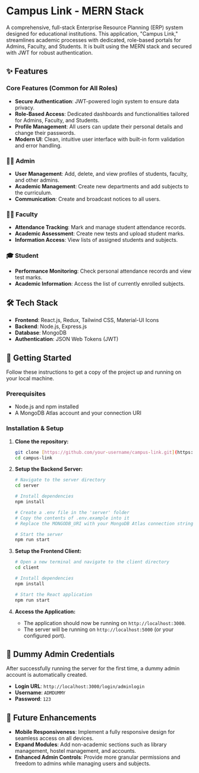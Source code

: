 # Campus Link - MERN Stack

A comprehensive, full-stack Enterprise Resource Planning (ERP) system designed for educational institutions. This application, "Campus Link," streamlines academic processes with dedicated, role-based portals for Admins, Faculty, and Students. It is built using the MERN stack and secured with JWT for robust authentication.

## ✨ Features

### Core Features (Common for All Roles)
* **Secure Authentication**: JWT-powered login system to ensure data privacy.
* **Role-Based Access**: Dedicated dashboards and functionalities tailored for Admins, Faculty, and Students.
* **Profile Management**: All users can update their personal details and change their passwords.
* **Modern UI**: Clean, intuitive user interface with built-in form validation and error handling.

### 👨‍💻 Admin
* **User Management**: Add, delete, and view profiles of students, faculty, and other admins.
* **Academic Management**: Create new departments and add subjects to the curriculum.
* **Communication**: Create and broadcast notices to all users.

### 🧑‍🏫 Faculty
* **Attendance Tracking**: Mark and manage student attendance records.
* **Academic Assessment**: Create new tests and upload student marks.
* **Information Access**: View lists of assigned students and subjects.

### 🎓 Student
* **Performance Monitoring**: Check personal attendance records and view test marks.
* **Academic Information**: Access the list of currently enrolled subjects.

## 🛠️ Tech Stack

* **Frontend**: React.js, Redux, Tailwind CSS, Material-UI Icons
* **Backend**: Node.js, Express.js
* **Database**: MongoDB
* **Authentication**: JSON Web Tokens (JWT)

## 🚀 Getting Started

Follow these instructions to get a copy of the project up and running on your local machine.

### Prerequisites

* Node.js and npm installed
* A MongoDB Atlas account and your connection URI

### Installation & Setup

1.  **Clone the repository:**
    ```bash
    git clone [https://github.com/your-username/campus-link.git](https://github.com/your-username/campus-link.git)
    cd campus-link
    ```

2.  **Setup the Backend Server:**
    ```bash
    # Navigate to the server directory
    cd server

    # Install dependencies
    npm install

    # Create a .env file in the 'server' folder
    # Copy the contents of .env.example into it
    # Replace the MONGODB_URI with your MongoDB Atlas connection string

    # Start the server
    npm run start
    ```

3.  **Setup the Frontend Client:**
    ```bash
    # Open a new terminal and navigate to the client directory
    cd client

    # Install dependencies
    npm install

    # Start the React application
    npm run start
    ```

4.  **Access the Application:**
    * The application should now be running on `http://localhost:3000`.
    * The server will be running on `http://localhost:5000` (or your configured port).

## 🔑 Dummy Admin Credentials

After successfully running the server for the first time, a dummy admin account is automatically created.

* **Login URL**: `http://localhost:3000/login/adminlogin`
* **Username**: `ADMDUMMY`
* **Password**: `123`

## 🔮 Future Enhancements

* **Mobile Responsiveness**: Implement a fully responsive design for seamless access on all devices.
* **Expand Modules**: Add non-academic sections such as library management, hostel management, and accounts.
* **Enhanced Admin Controls**: Provide more granular permissions and freedom to admins while managing users and subjects.
